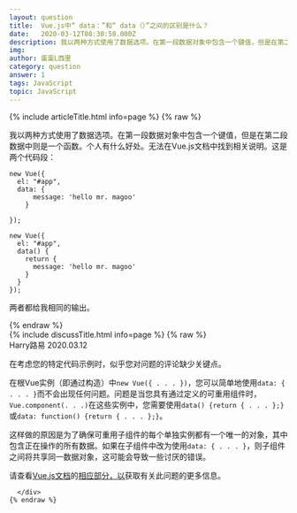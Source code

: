 ```yaml
---
layout: question
title:  Vue.js中“ data：”和“ data（）”之间的区别是什么？
date:   2020-03-12T08:30:58.000Z
description: 我以两种方式使用了数据选项。在第一段数据对象中包含一个键值，但是在第二段数据中则是一个函数。个人有什么好处。无法在Vue.js文档中找到相关说明。这是两个...
img: 
author: 蛋蛋L西里
category: question
answer: 1
tags: JavaScript
topic: JavaScript
---
```

<div class="article-root">
  <div class="article">
    {% include articleTitle.html info=page %}
    {% raw %}
    <div class="article-content"><p><font style="vertical-align: inherit;"><font style="vertical-align: inherit;">我以两种方式使用了数据选项。</font><font style="vertical-align: inherit;">在第一段数据对象中包含一个键值，但是在第二段数据中则是一个函数。</font><font style="vertical-align: inherit;">个人有什么好处。无法在Vue.js文档中找到相关说明。这是两个代码段：</font></font></p>

<pre><code>new Vue({<font></font>
  el: "#app",<font></font>
  data: {<font></font>
      message: 'hello mr. magoo'<font></font>
    }<font></font>
<font></font>
});<font></font>
<font></font>
new Vue({<font></font>
  el: "#app",<font></font>
  data() {<font></font>
    return {<font></font>
      message: 'hello mr. magoo'<font></font>
    }<font></font>
  }<font></font>
});<font></font>
</code></pre>

<p><font style="vertical-align: inherit;"><font style="vertical-align: inherit;">两者都给我相同的输出。</font></font></p></div>
    {% endraw %}
  </div>

  <div class="discuss-wrapper">
    {% include discussTitle.html info=page %}
    {% raw %}
    <div class="discuss-item">
        <div class="discuss-parent">
          <div class="discuss-meta">
            <span class="discuss-user">Harry路易</span>
            <span class="discuss-time">2020.03.12</span>
          </div>
          <div class="discuss-comment"><p><font style="vertical-align: inherit;"><font style="vertical-align: inherit;">在考虑您的特定代码示例时，似乎您对问题的评论缺少关键点。</font></font></p>

<p><font style="vertical-align: inherit;"><font style="vertical-align: inherit;">在根Vue实例（即通过构造）中</font></font><code>new Vue({ . . . })</code><font style="vertical-align: inherit;"><font style="vertical-align: inherit;">，您可以简单地使用</font></font><code>data: { . . . }</code><font style="vertical-align: inherit;"><font style="vertical-align: inherit;">而不会出现任何问题。问题是当您具有通过定义的可重用组件时，</font></font><code>Vue.component(. . .)</code><font style="vertical-align: inherit;"><font style="vertical-align: inherit;">在这些实例中，您需要使用</font></font><code>data() {return { . . . };}</code><font style="vertical-align: inherit;"><font style="vertical-align: inherit;">或</font></font><code>data: function() {return { . . . };}</code><font style="vertical-align: inherit;"><font style="vertical-align: inherit;">。</font></font></p>

<p><font style="vertical-align: inherit;"><font style="vertical-align: inherit;">这样做的原因是为了确保可重用子组件的每个单独实例都有一个唯一的对象，其中包含正在操作的所有数据。</font><font style="vertical-align: inherit;">如果在子组件中改为使用</font></font><code>data: { . . . }</code><font style="vertical-align: inherit;"><font style="vertical-align: inherit;">，则子组件之间将共享同一数据对象，这可能会导致一些讨厌的错误。</font></font></p>

<p><font style="vertical-align: inherit;"><font style="vertical-align: inherit;">请查看</font></font><a href="https://vuejs.org/v2/guide/components.html#data-Must-Be-a-Function" rel="noreferrer"><font style="vertical-align: inherit;"><font style="vertical-align: inherit;">Vue.js文档</font></font></a><font style="vertical-align: inherit;"><font style="vertical-align: inherit;">的</font><a href="https://vuejs.org/v2/guide/components.html#data-Must-Be-a-Function" rel="noreferrer"><font style="vertical-align: inherit;">相应部分，以</font></a><font style="vertical-align: inherit;">获取有关此问题的更多信息。</font></font></p></div>
        </div>
        
      </div>
    {% endraw %}
  </div>
<div>
